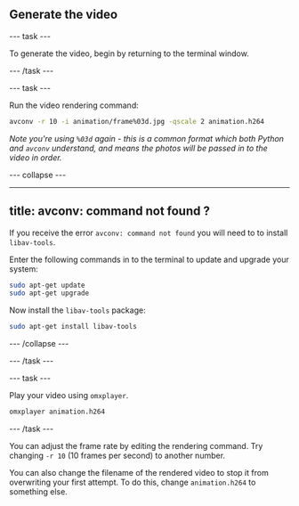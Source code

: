 ## Generate the video

--- task ---

To generate the video, begin by returning to the terminal window.

--- /task ---

--- task ---

Run the video rendering command:

```bash
avconv -r 10 -i animation/frame%03d.jpg -qscale 2 animation.h264
```

*Note you're using `%03d` again - this is a common format which both Python and `avconv` understand, and means the photos will be passed in to the video in order.*

--- collapse ---

---
title: avconv: command not found ?
---

If you receive the error `avconv: command not found` you will need to to install `libav-tools`.

Enter the following commands in to the terminal to update and upgrade your system:

```bash
sudo apt-get update
sudo apt-get upgrade
```

Now install the `libav-tools` package:

```bash
sudo apt-get install libav-tools
```

--- /collapse ---

--- /task ---

--- task ---

Play your video using `omxplayer`.

```bash
omxplayer animation.h264
```

--- /task ---

You can adjust the frame rate by editing the rendering command. Try changing `-r 10` (10 frames per second) to another number.

You can also change the filename of the rendered video to stop it from overwriting your first attempt. To do this, change `animation.h264` to something else.

